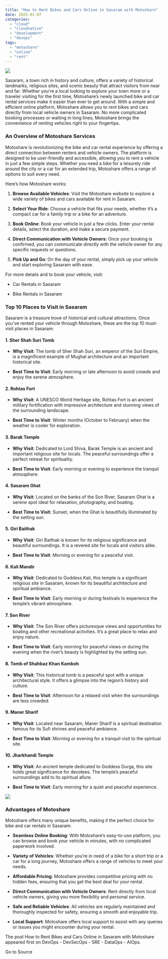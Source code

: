 ```yaml
---
title: "How to Rent Bikes and Cars Online in Sasaram with Motoshare"
date: 2025-01-07
categories: 
  - "cloud"
  - "cloudnative"
  - "development"
  - "devops"
tags: 
  - "motoshare"
  - "online"
  - "rent"
---
```


![](https://www.bestdevops.com/wp-content/uploads/2024/12/image-195-1024x586.png)

Sasaram, a town rich in history and culture, offers a variety of historical landmarks, religious sites, and scenic beauty that attract visitors from near and far. Whether you’re a local looking to explore your town more or a traveler visiting for the first time, Motoshare’s newly launched bike and car rental services make it easier than ever to get around. With a simple and efficient online platform, Motoshare allows you to rent bikes and cars directly from local vehicle owners in Sasaram. No more complicated booking processes or waiting in long lines; Motoshare brings the convenience of renting vehicles right to your fingertips.

### **An Overview of Motoshare Services**

Motoshare is revolutionizing the bike and car rental experience by offering a direct connection between renters and vehicle owners. The platform is designed to be user-friendly and accessible, allowing you to rent a vehicle in just a few simple steps. Whether you need a bike for a leisurely ride around the city or a car for an extended trip, Motoshare offers a range of options to suit every need.

Here’s how Motoshare works:

1. **Browse Available Vehicles**: Visit the Motoshare website to explore a wide variety of bikes and cars available for rent in Sasaram.

4. **Select Your Ride**: Choose a vehicle that fits your needs, whether it’s a compact car for a family trip or a bike for an adventure.

7. **Book Online**: Book your vehicle in just a few clicks. Enter your rental details, select the duration, and make a secure payment.

10. **Direct Communication with Vehicle Owners**: Once your booking is confirmed, you can communicate directly with the vehicle owner for any specific requests or questions.

13. **Pick Up and Go**: On the day of your rental, simply pick up your vehicle and start exploring Sasaram with ease.

For more details and to book your vehicle, visit:

- Car Rentals in Sasaram

- Bike Rentals in Sasaram

### **Top 10 Places to Visit in Sasaram**

Sasaram is a treasure trove of historical and cultural attractions. Once you’ve rented your vehicle through Motoshare, these are the top 10 must-visit places in Sasaram:

#### **1\. Sher Shah Suri Tomb**

- **Why Visit**: The tomb of Sher Shah Suri, an emperor of the Suri Empire, is a magnificent example of Mughal architecture and an important historical site.

- **Best Time to Visit**: Early morning or late afternoon to avoid crowds and enjoy the serene atmosphere.

#### **2\. Rohtas Fort**

- **Why Visit**: A UNESCO World Heritage site, Rohtas Fort is an ancient military fortification with impressive architecture and stunning views of the surrounding landscape.

- **Best Time to Visit**: Winter months (October to February) when the weather is cooler for exploration.

#### **3\. Barak Temple**

- **Why Visit**: Dedicated to Lord Shiva, Barak Temple is an ancient and important religious site for locals. The peaceful surroundings offer a perfect retreat for spirituality.

- **Best Time to Visit**: Early morning or evening to experience the tranquil atmosphere.

#### **4\. Sasaram Ghat**

- **Why Visit**: Located on the banks of the Son River, Sasaram Ghat is a serene spot ideal for relaxation, photography, and boating.

- **Best Time to Visit**: Sunset, when the Ghat is beautifully illuminated by the setting sun.

#### **5\. Giri Baithak**

- **Why Visit**: Giri Baithak is known for its religious significance and beautiful surroundings. It is a revered site for locals and visitors alike.

- **Best Time to Visit**: Morning or evening for a peaceful visit.

#### **6\. Kali Mandir**

- **Why Visit**: Dedicated to Goddess Kali, this temple is a significant religious site in Sasaram, known for its beautiful architecture and spiritual ambiance.

- **Best Time to Visit**: Early morning or during festivals to experience the temple’s vibrant atmosphere.

#### **7\. Son River**

- **Why Visit**: The Son River offers picturesque views and opportunities for boating and other recreational activities. It’s a great place to relax and enjoy nature.

- **Best Time to Visit**: Early morning for peaceful views or during the evening when the river’s beauty is highlighted by the setting sun.

#### **8\. Tomb of Shahbaz Khan Kamboh**

- **Why Visit**: This historical tomb is a peaceful spot with a unique architectural style. It offers a glimpse into the region’s history and culture.

- **Best Time to Visit**: Afternoon for a relaxed visit when the surroundings are less crowded.

#### **9\. Maner Sharif**

- **Why Visit**: Located near Sasaram, Maner Sharif is a spiritual destination famous for its Sufi shrines and peaceful ambiance.

- **Best Time to Visit**: Morning or evening for a tranquil visit to the spiritual site.

#### **10\. Jharkhandi Temple**

- **Why Visit**: An ancient temple dedicated to Goddess Durga, this site holds great significance for devotees. The temple’s peaceful surroundings add to its spiritual allure.

- **Best Time to Visit**: Early morning for a quiet and peaceful experience.

![](https://www.bestdevops.com/wp-content/uploads/2024/12/Screenshot-2024-12-20-155943-1024x339.png)

### **Advantages of Motoshare**

Motoshare offers many unique benefits, making it the perfect choice for bike and car rentals in Sasaram:

- **Seamless Online Booking**: With Motoshare’s easy-to-use platform, you can browse and book your vehicle in minutes, with no complicated paperwork involved.

- **Variety of Vehicles**: Whether you’re in need of a bike for a short trip or a car for a long journey, Motoshare offers a range of vehicles to meet your needs.

- **Affordable Pricing**: Motoshare provides competitive pricing with no hidden fees, ensuring that you get the best deal for your rental.

- **Direct Communication with Vehicle Owners**: Rent directly from local vehicle owners, giving you more flexibility and personal service.

- **Safe and Reliable Vehicles**: All vehicles are regularly maintained and thoroughly inspected for safety, ensuring a smooth and enjoyable trip.

- **Local Support**: Motoshare offers local support to assist with any queries or issues you might encounter during your rental.

The post How to Rent Bikes and Cars Online in Sasaram with Motoshare appeared first on DevOps - DevSecOps - SRE - DataOps - AIOps.

Go to Source
